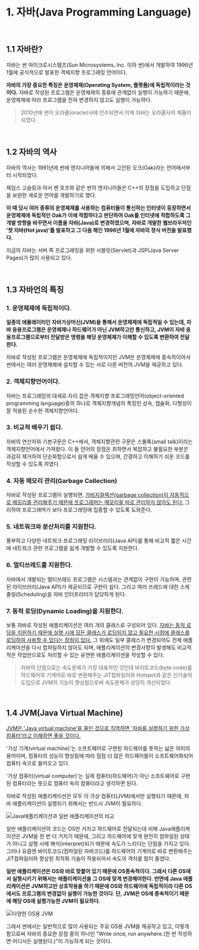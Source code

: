 # 1. 자바(Java Programming Language)

</br>

## 1.1 자바란?

자바는 썬 마이크로시스템즈(Sun Microsystems, Inc. 이하 썬)에서 개발하여 1996년 1월에 공식적으로 발표한 객체지향 프로그래밍 언어이다.

**자바의 가장 중요한 특징은 운영체제(Operating System, 플랫폼)에 독립적이라는 것이다.** 자바로 작성된 프로그램은 운영체제의 종류에 관계없이 실행이 가능하기 때문에, 운영체제에 따라 프로그램을 전혀 변경하지 않고도 실행이 가능하다.

> 2010년에 썬이 오라클(oracle)사에 인수되면서 이제 자바는 오라클사의 제품이 되었다.

</br>

## 1.2 자바의 역사

자바의 역사는 1991년에 썬에 엔지니어들에 의해서 고안된 오크(Oak)라는 언어에서부터 시작되었다.

제임스 고슬링과 아서 밴 호프와 같은 썬의 엔지니어들은 C++의 장점을 도입하고 단점을 보완한 새로운 언어를 개발하기로 했다.

**이 때 당시 여러 종류의 운영체제를 사용하는 컴퓨터들이 통신하는 인터넷이 등장하면서 운영체제에 독립적인 Oak가 이에 적합하다고 판단하여 Oak를 인터넷에 적합하도록 그 개발 방향을 바꾸면서 이름을 자바(Java)로 변경하였으며, 자바로 개발한 웹브라우저인 '핫 자바(Hot java)'를 발표하고 그 다음 해인 1996년 1월에 자바의 정식 버전을 발표했다.**

지금의 자바는 서버 쪽 프로그래밍을 위한 서블릿(Servlet)과 JSP(Java Server Pages)가 많이 사용되고 있다.

</br>

## 1.3 자바언의 특징

### 1. 운영체제에 독립적이다.

**일종의 에뮬레이터인 자바가상머신(JVM)을 통해서 운영체제에 독립적일 수 있는데, 자바 응용프로그램은 운영체제나 하드웨어가 아닌 JVM하고만 통신하고, JVM이 자바 응용프로그램으로부터 잔달받은 명령을 해당 운영체제가 이해할 수 있도록 변환하여 전달한다.**

자바로 작성된 프로그램은 운영체제에 독립적이지만 JVM은 운영체제에 종속적이어서 썬에서는 여러 운영체제에 설치할 수 있는 서로 다른 버전의 JVM을 제공하고 있다.

### 2. 객체지향언어이다.

자바는 프로그래밍의 대세로 자리 잡은 객체지향 프로그래밍언어(object-oriented programming language)중의 하나로 객체지향개념의 특징인 상속, 캡슐화, 다형성이 잘 적용된 순수한 객체지향언어다.

### 3. 비교적 배우기 쉽다.

자바의 연산자와 기본구문은 C++에서, 객체지향관련 구문은 스몰톡(small talk)이라는 객체지향언어에서 가져왔다. 이 들 언어의 장점은 취하면서 복잡하고 불필요한 부분은 과감히 제거하여 단순화함으로서 쉽게 배울 수 있으며, 간결하고 이해하기 쉬운 코드를 작성할 수 있도록 하였다.

### 4. 자동 메모리 관리(Garbage Collection)

자바로 작성된 프로그램이 실행되면, <u>가비지컬렉션(garbage collection)이 자동적으로 메모리를 관리해주기 때문에 프로그래머는 메모리를 따로 관리하지 않아도 된다.</u> 그리하여 프로그래머가 보다 프로그래밍에 집중할 수 있도록 도와준다.

### 5. 네트워크와 분산처리를 지원한다.

풍부하고 다양한 네트워크 프로그래밍 라이브러리(Java API)를 통해 비교적 짧은 시간에 네트워크 관련 프로그램을 쉽게 개발할 수 있도록 지원한다.

### 6. 멀티쓰레드를 지원한다.

자바에서 개발되는 멀티쓰레드 프로그램은 시스템과는 관계없이 구현이 가능하며, 관련된 라이브러리(Java API)가 제공되므로 구현이 쉽다. 그리고 여러 쓰레드에 대한 스케줄링(Scheduling)을 자바 인터프리터가 담당하게 된다.

### 7. 동적 로딩(Dynamic Loading)을 지원한다.

보통 자바로 작성된 애플리케이션은 여러 개의 클래스로 구성되어 있다. <u>자바는 동적 로딩을 지원하기 때문에 실행 시에 모든 클래스가 로딩되지 않고 필요한 시점에 클래스를 로딩하여 사용할 수 있다는 장점이 있다.</u> 그 외에도 일부 클래스가 변경되어도 전체 애플리케이션을 다시 컴파일하지 않아도 되며, 애플리케이션의 변경사항이 발생해도 비교적 적은 작업만으로도 처리할 수 있는 유연한 애플리케이션을 작성할 수 있다.

> 자바의 단점으로는 속도문제가 가장 대표적인 것인데 바이트코드(byte code)를 하드웨어의 기계어로 바로 변환해주는 JIT컴파일러와 Hotspot과 같은 신기술의 도입으로 JVM의 기능이 향상됨으로써 속도문제가 상당히 개선되었다.

</br>

## 1.4 JVM(Java Virtual Machine)

<u>JVM은 'Java virtual machine'을 줄인 것으로 직역하면 '자바를 실행하기 위한 가상 컴퓨터'라고 이해하면 좋을 것이다.</u>

'가상 기계(virtual machine)'는 소프트웨어로 구현된 하드웨어를 뜻하는 넓은 의미의 용어이며, 컴퓨터의 성능이 향상됨에 따라 점점 더 많은 하드웨어들이 소프트웨어화되어 컴퓨터 속으로 들어오고 있다.

'가상 컴퓨터(virtual computer)'는 실제 컴퓨터(하드웨어)가 아닌 소프트웨어로 구현된 컴퓨터라는 뜻으로 컴퓨터 속의 컴퓨터라고 생각하면 된다.

자바로 작성된 애플리케이션은 모두 이 가상 컴퓨터(JVM)에서만 실행되기 때문에, 자바 애플리케이션이 실행되기 위해서는 반드시 JVM이 필요하다.

![Java애플리케이션과 일반 애플리케이션의 비교](https://ifh.cc/g/2WDwC2.png)

일반 애플리케이션의 코드는 OS만 거치고 하드웨어로 전달되는데 비해 Java애플리케이션은 JVM을 한 번 더 거치기 때문에, 그리고 하드웨어에 맞게 완전히 컴파일된 상태가 아니고 실행 시에 해석(interpret)되기 때문에 속도가 느리다는 단점을 가지고 있다. 그러나 요즘엔 바이트코드(컴파일된 자바코드)를 하드웨어의 기계어로 바로 변환해주는 JIT컴파일러와 향상된 최적화 기술이 적용되어서 속도의 격차를 많이 줄였다.

**일반 애플리케이션은 OS와 바로 맞붙어 있기 때문에 OS종속적이다. 그래서 다른 OS에서 실행시키기 위해서는 애플리케이션을 그 OS에 맞게 변경해야한다. 반면에 Java 애플리케이션은 JVM하고만 상호작용을 하기 때문에 OS와 하드웨어에 독립적이라 다른 OS에서도 프로그램의 변경없이 실행이 가능한 것이다. 단, JVM은 OS에 종속적이기 때문에 해당 OS에 실행가능한 JVM이 필요하다.**

![다양한 OS용 JVM](https://ifh.cc/g/yy75n1.png)

그래서 썬에서는 일반적으로 많이 사용되는 주요 OS용 JVM을 제공하고 있고, 이렇게 함으로써 자바의 중요한 장점 중의 하나인 "Write once, run anywhere.(한 번 작성하면 어디서든 실행된다.)"이 가능하게 되는 것이다.